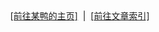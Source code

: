 <div style="text-align: right;">
    <a href="https://duckduckstudio.github.io/yazicbs.github.io/" target="_blank">[前往某鸭的主页]</a>
    &nbsp;|&nbsp;
    <a href="https://duckduckstudio.github.io/Articles/" target="_blank">[前往文章索引]</a>
</div>